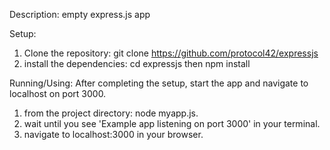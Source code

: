 Description:
empty express.js app

Setup:
1. Clone the repository: git clone https://github.com/protocol42/expressjs
2. install the dependencies: cd expressjs then npm install


Running/Using:
After completing the setup, start the app and navigate to localhost on port 3000.
1. from the project directory: node myapp.js.
2. wait until you see 'Example app listening on port 3000' in your terminal.
3. navigate to localhost:3000 in your browser.


